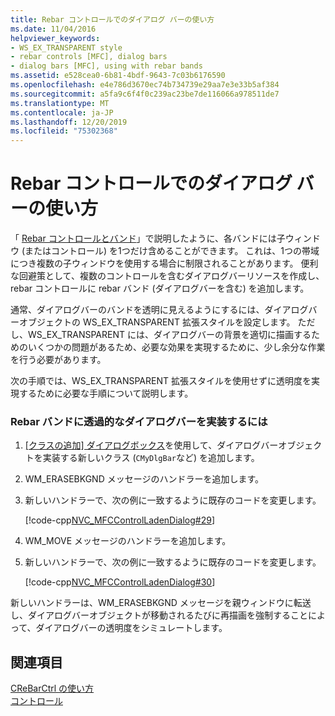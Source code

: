 ```yaml
---
title: Rebar コントロールでのダイアログ バーの使い方
ms.date: 11/04/2016
helpviewer_keywords:
- WS_EX_TRANSPARENT style
- rebar controls [MFC], dialog bars
- dialog bars [MFC], using with rebar bands
ms.assetid: e528cea0-6b81-4bdf-9643-7c03b6176590
ms.openlocfilehash: e4e786d3670ec74b734739e29aa7e3e33b5af384
ms.sourcegitcommit: a5fa9c6f4f0c239ac23be7de116066a978511de7
ms.translationtype: MT
ms.contentlocale: ja-JP
ms.lasthandoff: 12/20/2019
ms.locfileid: "75302368"
---
```

# <a name="using-a-dialog-bar-with-a-rebar-control"></a>Rebar コントロールでのダイアログ バーの使い方

「 [Rebar コントロールとバンド](../mfc/rebar-controls-and-bands.md)」で説明したように、各バンドには子ウィンドウ (またはコントロール) を1つだけ含めることができます。 これは、1つの帯域につき複数の子ウィンドウを使用する場合に制限されることがあります。 便利な回避策として、複数のコントロールを含むダイアログバーリソースを作成し、rebar コントロールに rebar バンド (ダイアログバーを含む) を追加します。

通常、ダイアログバーのバンドを透明に見えるようにするには、ダイアログバーオブジェクトの WS_EX_TRANSPARENT 拡張スタイルを設定します。 ただし、WS_EX_TRANSPARENT には、ダイアログバーの背景を適切に描画するためのいくつかの問題があるため、必要な効果を実現するために、少し余分な作業を行う必要があります。

次の手順では、WS_EX_TRANSPARENT 拡張スタイルを使用せずに透明度を実現するために必要な手順について説明します。

### <a name="to-implement-a-transparent-dialog-bar-in-a-rebar-band"></a>Rebar バンドに透過的なダイアログバーを実装するには

1. [[クラスの追加] ダイアログボックス](../mfc/reference/adding-an-mfc-class.md)を使用して、ダイアログバーオブジェクトを実装する新しいクラス (`CMyDlgBar`など) を追加します。

1. WM_ERASEBKGND メッセージのハンドラーを追加します。

1. 新しいハンドラーで、次の例に一致するように既存のコードを変更します。

   [!code-cpp[NVC_MFCControlLadenDialog#29](../mfc/codesnippet/cpp/using-a-dialog-bar-with-a-rebar-control_1.cpp)]

1. WM_MOVE メッセージのハンドラーを追加します。

1. 新しいハンドラーで、次の例に一致するように既存のコードを変更します。

   [!code-cpp[NVC_MFCControlLadenDialog#30](../mfc/codesnippet/cpp/using-a-dialog-bar-with-a-rebar-control_2.cpp)]

新しいハンドラーは、WM_ERASEBKGND メッセージを親ウィンドウに転送し、ダイアログバーオブジェクトが移動されるたびに再描画を強制することによって、ダイアログバーの透明度をシミュレートします。

## <a name="see-also"></a>関連項目

[CReBarCtrl の使い方](../mfc/using-crebarctrl.md)<br/>
[コントロール](../mfc/controls-mfc.md)
